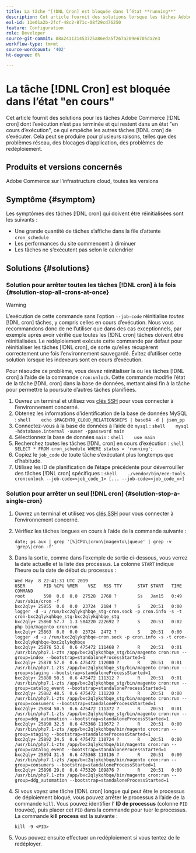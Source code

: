 ```yaml
---
title: La tâche "[!DNL Cron] est bloquée dans l’état **running**"
description: Cet article fournit des solutions lorsque les tâches Adobe Commerce [!DNL cron] ne se terminent pas et persistent dans un état "en cours d’exécution", ce qui empêche l’exécution d’autres tâches  [!DNL cron] de s’exécuter. Cela peut se produire pour plusieurs raisons, telles que des problèmes réseau, des blocages d’application, des problèmes de redéploiement.
exl-id: 11e01a2b-2fcf-48c2-871c-08f29cd76250
feature: Configuration
role: Developer
source-git-commit: 08a241131453725a86eda5f267a209e6705da2e3
workflow-type: tm+mt
source-wordcount: '402'
ht-degree: 0%

---
```


# La tâche [!DNL Cron] est bloquée dans l’état &quot;en cours&quot;

Cet article fournit des solutions pour les tâches Adobe Commerce [!DNL cron] dont l’exécution n’est pas terminée et qui restent dans un état &quot;en cours d’exécution&quot;, ce qui empêche les autres tâches [!DNL cron] de s’exécuter. Cela peut se produire pour plusieurs raisons, telles que des problèmes réseau, des blocages d’application, des problèmes de redéploiement.

## Produits et versions concernés

Adobe Commerce sur l’infrastructure cloud, toutes les versions

## Symptôme {#symptom}

Les symptômes des tâches [!DNL cron] qui doivent être réinitialisées sont les suivants :

* Une grande quantité de tâches s’affiche dans la file d’attente `cron_schedule`
* Les performances du site commencent à diminuer
* Les tâches ne s’exécutent pas selon le calendrier

## Solutions {#solutions}

### Solution pour arrêter toutes les tâches [!DNL cron] à la fois {#solution-stop-all-crons-at-once}

>[!WARNING]
>
>L’exécution de cette commande sans l’option `--job-code` réinitialise *toutes* [!DNL cron] tâches, y compris celles en cours d’exécution. Nous vous recommandons donc de ne l’utiliser que dans des cas exceptionnels, par exemple après avoir vérifié que toutes les [!DNL cron] tâches doivent être réinitialisées. Le redéploiement exécute cette commande par défaut pour réinitialiser les tâches [!DNL cron], de sorte qu’elles récupèrent correctement une fois l’environnement sauvegardé. Évitez d’utiliser cette solution lorsque les indexeurs sont en cours d’exécution.

Pour résoudre ce problème, vous devez réinitialiser la ou les tâches [!DNL cron] à l’aide de la commande `cron:unlock`. Cette commande modifie l’état de la tâche [!DNL cron] dans la base de données, mettant ainsi fin à la tâche pour permettre la poursuite d’autres tâches planifiées.

1. Ouvrez un terminal et utilisez vos [clés SSH](https://experienceleague.adobe.com/en/docs/commerce-cloud-service/user-guide/develop/secure-connections) pour vous connecter à l’environnement concerné.
1. Obtenez les informations d’identification de la base de données MySQL :    ```shell    echo $MAGENTO_CLOUD_RELATIONSHIPS | base64 -d | json_pp    ```
1. Connectez-vous à la base de données à l’aide de `mysql` :    ```shell    mysql -hdatabase.internal -uuser -ppassword main    ```
1. Sélectionnez la base de données `main` :    ```shell    use main    ```
1. Recherchez toutes les tâches [!DNL cron] en cours d’exécution :    ```shell    SELECT * FROM cron_schedule WHERE status = 'running';    ```
1. Copiez le `job_code` de toute tâche s’exécutant plus longtemps que d’habitude.
1. Utilisez les ID de planification de l’étape précédente pour déverrouiller des tâches [!DNL cron] spécifiques :    ```shell    ./vendor/bin/ece-tools cron:unlock --job-code=<job_code_1> [... --job-code=<job_code_x>]    ```

### Solution pour arrêter un seul [!DNL cron] {#solution-stop-a-single-cron}

1. Ouvrez un terminal et utilisez vos [clés SSH](https://experienceleague.adobe.com/en/docs/commerce-cloud-service/user-guide/develop/secure-connections) pour vous connecter à l’environnement concerné.
1. Vérifiez les tâches longues en cours à l’aide de la commande suivante :

   ```date; ps aux | grep '[%]CPU\|cron\|magento\|queue' | grep -v 'grep\|cron -f'```

1. Dans la sortie, comme dans l’exemple de sortie ci-dessous, vous verrez la date actuelle et la liste des processus. La colonne `START` indique l’heure ou la date de début du processus :

   ```
   Wed May  8 22:41:31 UTC 2019
   USER       PID %CPU %MEM    VSZ   RSS TTY      STAT START   TIME COMMAND
   root       590  0.0  0.0  27528  2768 ?        Ss   Jan15   0:49 /usr/sbin/cron -f
   bxc2qly+ 25855  0.0  0.0  23724  2184 ?        S    20:51   0:00 logger -d -u /run/bxc2qlykqhbqe_stg-cron.sock -p cron.info -s -t cron-bxc2qlykqhbqe_stg-bxc2qlykqhbqe_stg
   bxc2qly+ 25860 57.7  1.3 584220 222692 ?       S    20:51   0:02 php bin/magento cron:run
   bxc2qly+ 25863  0.0  0.0  23724  2472 ?        S    20:51   0:00 logger -d -u /run/bxc2qlykqhbqe-cron.sock -p cron.info -s -t cron-bxc2qlykqhbqe-bxc2qlykqhbqe
   bxc2qly+ 25876 53.0  0.6 475472 111468 ?       R    20:51   0:01 /usr/bin/php7.1-zts /app/bxc2qlykqhbqe_stg/bin/magento cron:run --group=index --bootstrap=standaloneProcessStarted=1
   bxc2qly+ 25878 57.0  0.6 475472 112080 ?       R    20:51   0:01 /usr/bin/php7.1-zts /app/bxc2qlykqhbqe_stg/bin/magento cron:run --group=staging --bootstrap=standaloneProcessStarted=1
   bxc2qly+ 25880 50.5  0.6 475472 111312 ?       R    20:51   0:01 /usr/bin/php7.1-zts /app/bxc2qlykqhbqe_stg/bin/magento cron:run --group=catalog_event --bootstrap=standaloneProcessStarted=1
   bxc2qly+ 25882 48.5  0.6 475472 111220 ?       R    20:51   0:00 /usr/bin/php7.1-zts /app/bxc2qlykqhbqe_stg/bin/magento cron:run --group=consumers --bootstrap=standaloneProcessStarted=1
   bxc2qly+ 25884 50.5  0.6 475472 111372 ?       R    20:51   0:01 /usr/bin/php7.1-zts /app/bxc2qlykqhbqe_stg/bin/magento cron:run --group=ddg_automation --bootstrap=standaloneProcessStarted=1
   bxc2qly+ 25890 32.5  0.6 475368 110672 ?       R    20:51   0:00 /usr/bin/php7.1-zts /app/bxc2qlykqhbqe/bin/magento cron:run --group=staging --bootstrap=standaloneProcessStarted=1
   bxc2qly+ 25892 34.5  0.6 475472 110724 ?       R    20:51   0:00 /usr/bin/php7.1-zts /app/bxc2qlykqhbqe/bin/magento cron:run --group=catalog_event --bootstrap=standaloneProcessStarted=1
   bxc2qly+ 25894 31.5  0.6 475368 110136 ?       R    20:51   0:00 /usr/bin/php7.1-zts /app/bxc2qlykqhbqe/bin/magento cron:run --group=consumers --bootstrap=standaloneProcessStarted=1
   bxc2qly+ 25896 29.0  0.6 475320 109876 ?       R    20:51   0:00 /usr/bin/php7.1-zts /app/bxc2qlykqhbqe/bin/magento cron:run --group=ddg_automation --bootstrap=standaloneProcessStarted=1
   ```

1. Si vous voyez une tâche [!DNL cron] longue qui peut être le processus de déploiement bloqué, vous pouvez arrêter le processus à l’aide de la commande `kill`. Vous pouvez identifier l’ **ID de processus** (colonne `PID` trouvée), puis placer cet `PID` dans la commande pour tuer le processus.
La commande **kill process** est la suivante :

   ```kill -9 <PID>```

1. Vous pouvez ensuite effectuer un redéploiement si vous tentez de le redéployer.
